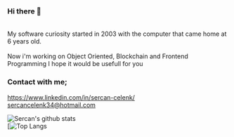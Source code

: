 ### Hi there 👋

 <br> 
My software curiosity started in 2003 with the computer that came home at 6 years old.<br>
<br> Now i'm working on Object Oriented, Blockchain and Frontend Programming
I hope it would be usefull for you 

### Contact with me;
https://www.linkedin.com/in/sercan-celenk/ </br>
sercancelenk34@hotmail.com

![Sercan's github stats](https://github-readme-stats.vercel.app/api?username=celenksercan) </br>
[![Top Langs](https://github-readme-stats.vercel.app/api/top-langs/?username=celenksercan)

